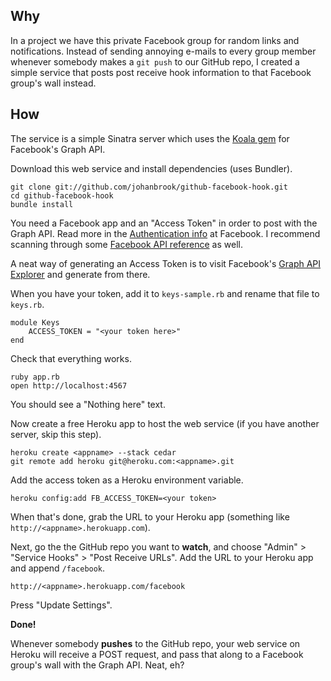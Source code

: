 ## Why

In a project we have this private Facebook group for random links and notifications. Instead of sending annoying e-mails to every group member whenever somebody makes a `git push` to our GitHub repo, I created a simple service that posts post receive hook information to that Facebook group's wall instead.

## How

The service is a simple Sinatra server which uses the [Koala gem](https://github.com/arsduo/koala) for Facebook's Graph API.

Download this web service and install dependencies (uses Bundler).

	git clone git://github.com/johanbrook/github-facebook-hook.git
	cd github-facebook-hook
	bundle install

You need a Facebook app and an "Access Token" in order to post with the Graph API. Read more in the [Authentication info](http://developers.facebook.com/docs/authentication/#applogin) at Facebook. I recommend scanning through some [Facebook API reference](http://developers.facebook.com/docs/reference/api/) as well.

A neat way of generating an Access Token is to visit Facebook's [Graph API Explorer](http://developers.facebook.com/tools/explorer) and generate from there.

When you have your token, add it to `keys-sample.rb` and rename that file to `keys.rb`.

	module Keys
		ACCESS_TOKEN = "<your token here>"
	end

Check that everything works.

	ruby app.rb
	open http://localhost:4567

You should see a "Nothing here" text.

Now create a free Heroku app to host the web service (if you have another server, skip this step).

	heroku create <appname> --stack cedar
	git remote add heroku git@heroku.com:<appname>.git

Add the access token as a Heroku environment variable.

	heroku config:add FB_ACCESS_TOKEN=<your token>

When that's done, grab the URL to your Heroku app (something like `http://<appname>.herokuapp.com`).

Next, go the the GitHub repo you want to **watch**, and choose "Admin" > "Service Hooks" > "Post Receive URLs". Add the URL to your Heroku app and append `/facebook`.

	http://<appname>.herokuapp.com/facebook

Press "Update Settings".

**Done!**

Whenever somebody **pushes** to the GitHub repo, your web service on Heroku will receive a POST request, and pass that along to a Facebook group's wall with the Graph API. Neat, eh?